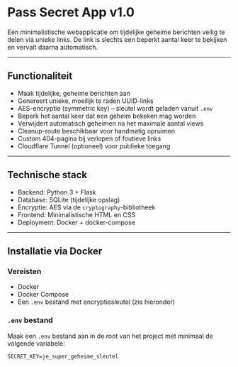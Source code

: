 # Pass Secret App v1.0

Een minimalistische webapplicatie om tijdelijke geheime berichten veilig te delen via unieke links. De link is slechts een beperkt aantal keer te bekijken en vervalt daarna automatisch.

---

## Functionaliteit

- Maak tijdelijke, geheime berichten aan
- Genereert unieke, moeilijk te raden UUID-links
- AES-encryptie (symmetric key) – sleutel wordt geladen vanuit `.env`
- Beperk het aantal keer dat een geheim bekeken mag worden
- Verwijdert automatisch geheimen na het maximale aantal views
- Cleanup-route beschikbaar voor handmatig opruimen
- Custom 404-pagina bij verlopen of foutieve links
- Cloudflare Tunnel (optioneel) voor publieke toegang

---

## Technische stack

- Backend: Python 3 + Flask
- Database: SQLite (tijdelijke opslag)
- Encryptie: AES via de `cryptography`-bibliotheek
- Frontend: Minimalistische HTML en CSS
- Deployment: Docker + docker-compose

---

## Installatie via Docker

### Vereisten

- Docker
- Docker Compose
- Een `.env` bestand met encryptiesleutel (zie hieronder)

### `.env` bestand

Maak een `.env` bestand aan in de root van het project met minimaal de volgende variabele:

```env
SECRET_KEY=je_super_geheime_sleutel
